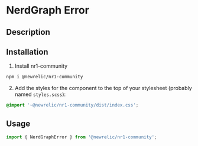 # NerdGraph Error

## Description

## Installation

1. Install nr1-community

  ```bash
  npm i @newrelic/nr1-community
  ```
  
2. Add the styles for the component to the top of your stylesheet (probably named `styles.scss`):

  ```scss
  @import '~@newrelic/nr1-community/dist/index.css';
  ```

## Usage

```jsx
import { NerdGraphError } from '@newrelic/nr1-community';
```
